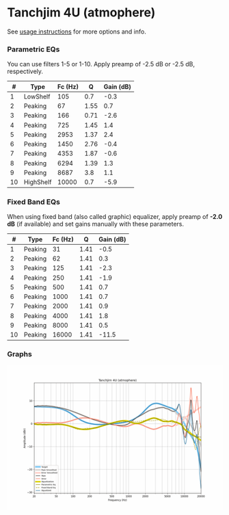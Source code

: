# Tanchjim 4U (atmophere)
See [usage instructions](https://github.com/jaakkopasanen/AutoEq#usage) for more options and info.

### Parametric EQs
You can use filters 1-5 or 1-10. Apply preamp of -2.5 dB or -2.5 dB, respectively.

|   # | Type      |   Fc (Hz) |    Q |   Gain (dB) |
|-----|-----------|-----------|------|-------------|
|   1 | LowShelf  |       105 | 0.7  |        -0.3 |
|   2 | Peaking   |        67 | 1.55 |         0.7 |
|   3 | Peaking   |       166 | 0.71 |        -2.6 |
|   4 | Peaking   |       725 | 1.45 |         1.4 |
|   5 | Peaking   |      2953 | 1.37 |         2.4 |
|   6 | Peaking   |      1450 | 2.76 |        -0.4 |
|   7 | Peaking   |      4353 | 1.87 |        -0.6 |
|   8 | Peaking   |      6294 | 1.39 |         1.3 |
|   9 | Peaking   |      8687 | 3.8  |         1.1 |
|  10 | HighShelf |     10000 | 0.7  |        -5.9 |

### Fixed Band EQs
When using fixed band (also called graphic) equalizer, apply preamp of **-2.0 dB** (if available) and set gains manually with these parameters.

|   # | Type    |   Fc (Hz) |    Q |   Gain (dB) |
|-----|---------|-----------|------|-------------|
|   1 | Peaking |        31 | 1.41 |        -0.5 |
|   2 | Peaking |        62 | 1.41 |         0.3 |
|   3 | Peaking |       125 | 1.41 |        -2.3 |
|   4 | Peaking |       250 | 1.41 |        -1.9 |
|   5 | Peaking |       500 | 1.41 |         0.7 |
|   6 | Peaking |      1000 | 1.41 |         0.7 |
|   7 | Peaking |      2000 | 1.41 |         0.9 |
|   8 | Peaking |      4000 | 1.41 |         1.8 |
|   9 | Peaking |      8000 | 1.41 |         0.5 |
|  10 | Peaking |     16000 | 1.41 |       -11.5 |

### Graphs
![](./Tanchjim%204U%20(atmophere).png)
